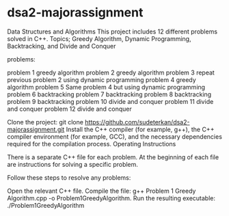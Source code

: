 # dsa2-majorassignment


Data Structures and Algorithms This project includes 12 different problems solved in C++. Topics; Greedy Algorithm, Dynamic Programming, Backtracking, and Divide and Conquer

problems:

problem 1 greedy algorithm
problem 2 greedy algorithm
problem 3 repeat previous problem 2 using dynamic programming
problem 4 greedy algorithm
problem 5 Same problem 4 but using dynamic programming
problem 6 backtracking
problem 7 backtracking
problem 8 backtracking
problem 9 backtracking
problem 10 divide and conquer
problem 11 divide and conquer
problem 12 divide and conquer


Clone the project: git clone https://github.com/sudeterkan/dsa2-majorassignment.git
Install the C++ compiler (for example, g++), the C++ compiler environment (for example, GCC), and the necessary dependencies required for the compilation process.
Operating Instructions

There is a separate C++ file for each problem. At the beginning of each file are instructions for solving a specific problem.

Follow these steps to resolve any problems:

Open the relevant C++ file.
Compile the file: g++ Problem 1 Greedy Algorithm.cpp -o Problem1GreedyAlgorithm.
Run the resulting executable: ./Problem1GreedyAlgorithm
